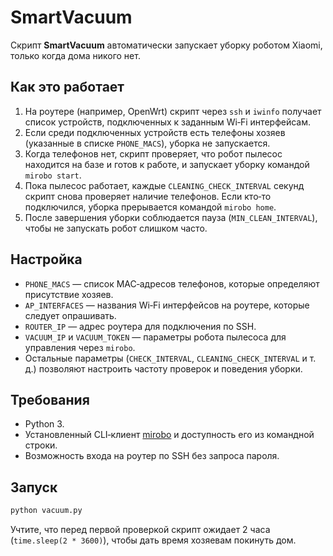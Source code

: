 # SmartVacuum

Скрипт **SmartVacuum** автоматически запускает уборку роботом Xiaomi, только когда дома никого нет.

## Как это работает
1. На роутере (например, OpenWrt) скрипт через `ssh` и `iwinfo` получает список устройств, подключенных к заданным Wi‑Fi интерфейсам.
2. Если среди подключенных устройств есть телефоны хозяев (указанные в списке `PHONE_MACS`), уборка не запускается.
3. Когда телефонов нет, скрипт проверяет, что робот пылесос находится на базе и готов к работе, и запускает уборку командой `mirobo start`.
4. Пока пылесос работает, каждые `CLEANING_CHECK_INTERVAL` секунд скрипт снова проверяет наличие телефонов. Если кто‑то подключился, уборка прерывается командой `mirobo home`.
5. После завершения уборки соблюдается пауза (`MIN_CLEAN_INTERVAL`), чтобы не запускать робот слишком часто.

## Настройка
* `PHONE_MACS` — список MAC‑адресов телефонов, которые определяют присутствие хозяев.
* `AP_INTERFACES` — названия Wi‑Fi интерфейсов на роутере, которые следует опрашивать.
* `ROUTER_IP` — адрес роутера для подключения по SSH.
* `VACUUM_IP` и `VACUUM_TOKEN` — параметры робота пылесоса для управления через `mirobo`.
* Остальные параметры (`CHECK_INTERVAL`, `CLEANING_CHECK_INTERVAL` и т. д.) позволяют настроить частоту проверок и поведения уборки.

## Требования
* Python 3.
* Установленный CLI‑клиент [mirobo](https://github.com/marcelbuesing/python-miio) и доступность его из командной строки.
* Возможность входа на роутер по SSH без запроса пароля.

## Запуск
```bash
python vacuum.py
```
Учтите, что перед первой проверкой скрипт ожидает 2 часа (`time.sleep(2 * 3600)`), чтобы дать время хозяевам покинуть дом.

